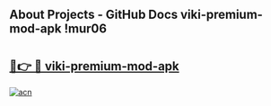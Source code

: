 ## About Projects - GitHub Docs viki-premium-mod-apk !mur06

# <h2><a href="https://andorid.site?title=viki-premium-mod-apk&ref=13PRO">🔗👉 🔴 viki-premium-mod-apk</a></h2>

[![acn](https://github.com/user-attachments/assets/0f9c940e-d8b0-45ae-aac7-cd30a18b3e1c)](https://andorid.site?title=viki-premium-mod-apk&ref=13PRO)

